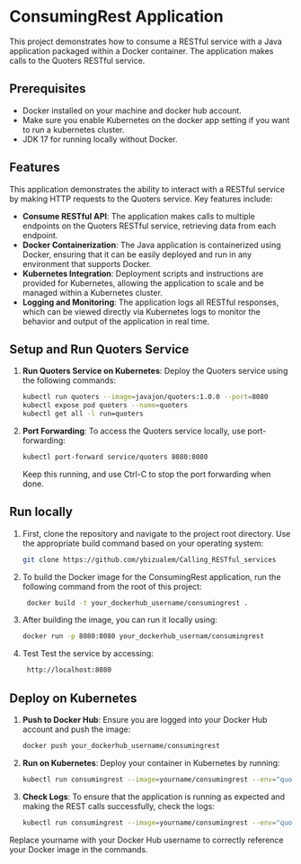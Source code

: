 # ConsumingRest Application

This project demonstrates how to consume a RESTful service with a Java application packaged within a Docker container. The application makes calls to the Quoters RESTful service.

## Prerequisites

- Docker installed on your machine and docker hub account.
- Make sure you enable Kubernetes on the docker app setting if you want to run a kubernetes 
  cluster.
- JDK 17 for running locally without Docker.
  
## Features

This application demonstrates the ability to interact with a RESTful service by making HTTP requests to the Quoters service. Key features include:

- **Consume RESTful API**: The application makes calls to multiple endpoints on the Quoters RESTful service, retrieving data from each endpoint.
- **Docker Containerization**: The Java application is containerized using Docker, ensuring that it can be easily deployed and run in any environment that supports Docker.
- **Kubernetes Integration**: Deployment scripts and instructions are provided for Kubernetes, allowing the application to scale and be managed within a Kubernetes cluster.
- **Logging and Monitoring**: The application logs all RESTful responses, which can be viewed directly via Kubernetes logs to monitor the behavior and output of the application in real time.


## Setup and Run Quoters Service

1. **Run Quoters Service on Kubernetes**:
   Deploy the Quoters service using the following commands:

    ```bash
    kubectl run quoters --image=javajon/quoters:1.0.0 --port=8080
    kubectl expose pod quoters --name=quoters
    kubectl get all -l run=quoters
    ```

2. **Port Forwarding**:
   To access the Quoters service locally, use port-forwarding:

    ```bash
    kubectl port-forward service/quoters 8080:8080
    ```

   Keep this running, and use Ctrl-C to stop the port forwarding when done.

## Run locally 

1. First, clone the repository and navigate to the project root directory. Use the appropriate build command based on your operating system:
   ```bash
   git clone https://github.com/ybizualem/Calling_RESTful_services
   ```
2. To build the Docker image for the ConsumingRest application, run the following command from the root of this project:

   ```bash
    docker build -t your_dockerhub_username/consumingrest .
    ```
2. After building the image, you can run it locally using:
    ```bash
    docker run -p 8080:8080 your_dockerhub_usernam/consumingrest
    ```
3. Test
Test the service by accessing:
    ```bash
     http://localhost:8080
      ```

## Deploy on Kubernetes

1. **Push to Docker Hub**:
   Ensure you are logged into your Docker Hub account and push the image:
   ```bash
   docker push your_dockerhub_username/consumingrest
     ```
2. **Run on Kubernetes**:
   Deploy your container in Kubernetes by running:
   ```bash
   kubectl run consumingrest --image=yourname/consumingrest --env="quoters_base_url=http://quoters:8080"
     ``` 
3. **Check Logs**:
   To ensure that the application is running as expected and making the REST calls successfully, check the logs:
   ```bash
   kubectl run consumingrest --image=yourname/consumingrest --env="quoters_base_url=http://quoters:8080"
     ``` 
Replace yourname with your Docker Hub username to correctly reference your Docker image in the commands.

